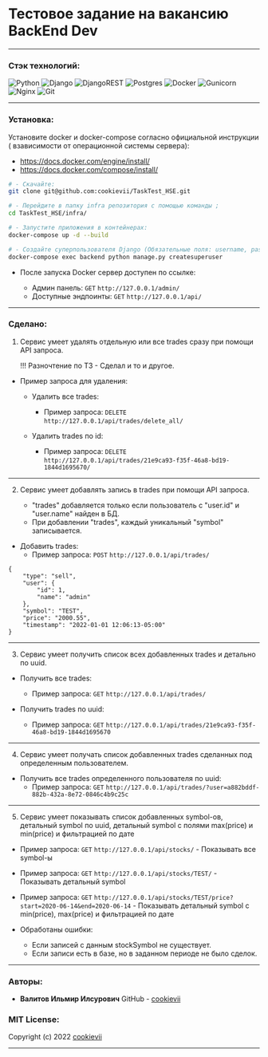 # Тестовое задание на вакансию BackEnd Dev

----------

### Стэк технологий:

![Python](https://img.shields.io/badge/python-3670A0?style=for-the-badge&logo=python&logoColor=ffdd54)
![Django](https://img.shields.io/badge/django-%23092E20.svg?style=for-the-badge&logo=django&logoColor=white)
![DjangoREST](https://img.shields.io/badge/DJANGO-REST-ff1709?style=for-the-badge&logo=django&logoColor=white&color=ff1709&labelColor=gray)
![Postgres](https://img.shields.io/badge/postgres-%23316192.svg?style=for-the-badge&logo=postgresql&logoColor=white)
![Docker](https://img.shields.io/badge/docker-%230db7ed.svg?style=for-the-badge&logo=docker&logoColor=white)
![Gunicorn](https://img.shields.io/badge/gunicorn-%298729.svg?style=for-the-badge&logo=gunicorn&logoColor=white)
![Nginx](https://img.shields.io/badge/nginx-%23009639.svg?style=for-the-badge&logo=nginx&logoColor=white)
![Git](https://img.shields.io/badge/git-%23F05033.svg?style=for-the-badge&logo=git&logoColor=white)

----------

### Установка:

Установите docker и docker-compose согласно официальной инструкции (
взависимости от операционной системы сервера):

- https://docs.docker.com/engine/install/
- https://docs.docker.com/compose/install/

```bash
# - Cкачайте:
git clone git@github.com:cookievii/TaskTest_HSE.git

# - Перейдите в папку infra репозитория с помощью команды ;
cd TaskTest_HSE/infra/

# - Запустите приложения в контейнерах:
docker-compose up -d --build

# - Создайте суперпользователя Django (Обязательные поля: username, password):
docker-compose exec backend python manage.py createsuperuser
```

 * После запуска Docker сервер доступен по ссылке:

   * Админ панель: ```GET``` ```http://127.0.0.1/admin/```
   * Доступные эндпоинты: ```GET``` ```http://127.0.0.1/api/```

----------

### Сделано:

1) Сервис умеет удалять отдельную или все trades сразу при помощи API запроса.

   !!! Разночтение по ТЗ - Сделал и то и другое.

* Пример запроса для удаления:
    * Удалить все trades:
        * Пример
          запроса: ```DELETE``` ```http://127.0.0.1/api/trades/delete_all/```

    * Удалить trades по id:
        * Пример
          запроса: ```DELETE``` ```http://127.0.0.1/api/trades/21e9ca93-f35f-46a8-bd19-1844d1695670/```

----------

2) Сервис умеет добавлять запись в trades при помощи API запроса.

    * "trades" добавляется только если пользователь с "user.id" и "user.name"
      найден в БД.
    * При добавлении "trades", каждый уникальный "symbol" записывается.


* Добавить trades:
    * Пример запроса: ```POST``` ```http://127.0.0.1/api/trades/```

````
{
    "type": "sell",
    "user": {
        "id": 1,
        "name": "admin"
    },
    "symbol": "TEST",
    "price": "2000.55",
    "timestamp": "2022-01-01 12:06:13-05:00"
}
````

----------

3) Сервис умеет получить список всех добавленных trades и детально по uuid.

* Получить все trades:
    * Пример запроса: ```GET``` ```http://127.0.0.1/api/trades/```

* Получить trades по uuid:
    * Пример
      запроса: ```GET``` ```http://127.0.0.1/api/trades/21e9ca93-f35f-46a8-bd19-1844d1695670```

----------

4) Сервис умеет получать список добавленных trades
   сделанных под определенным пользователем.

* Получить все trades определенного пользователя по uuid:
    * Пример
      запроса: ```GET``` ```http://127.0.0.1/api/trades/?user=a882bddf-882b-432a-8e72-0846c4b9c25c```

----------

5) Сервис умеет показывать список добавленных symbol-ов, детальный symbol по uuid, детальный symbol с полями max(price) и min(price) и фильтрацией по дате

* Пример
  запроса: ```GET``` ```http://127.0.0.1/api/stocks/```  - Показывать все symbol-ы

* Пример
  запроса: ```GET``` ```http://127.0.0.1/api/stocks/TEST/```  - Показывать детальный symbol

* Пример
  запроса: ```GET``` ```http://127.0.0.1/api/stocks/TEST/price?start=2020-06-14&end=2020-06-14```  - Показывать детальный symbol с min(price), max(price) и фильтрацией по дате


* Обработаны ошибки:
    * Если записей с данным stockSymbol не существует.
    * Если записи есть в базе, но в заданном периоде не было сделок.

----------

### Авторы:

* **Валитов Ильмир Илсурович**
  GitHub - [cookievii](https://github.com/cookievii)

### MIT License:

Copyright (c) 2022 [cookievii](https://github.com/cookievii)

----------
